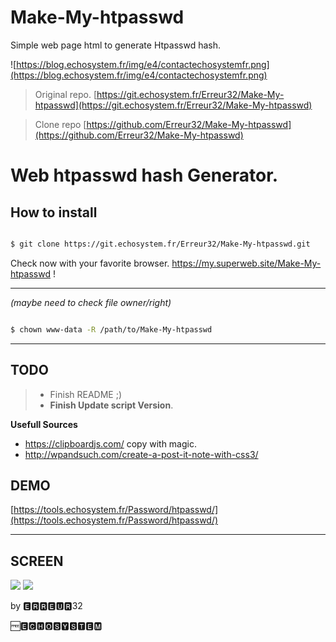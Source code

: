 # Make-My-htpasswd

Simple web page html to generate Htpasswd hash.

![https://blog.echosystem.fr/img/e4/contactechosystemfr.png](https://blog.echosystem.fr/img/e4/contactechosystemfr.png)

> Original repo.   [https://git.echosystem.fr/Erreur32/Make-My-htpasswd](https://git.echosystem.fr/Erreur32/Make-My-htpasswd)
 
> Clone repo       [https://github.com/Erreur32/Make-My-htpasswd](https://github.com/Erreur32/Make-My-htpasswd)

# Web  htpasswd hash Generator.

## How to install

```bash

$ git clone https://git.echosystem.fr/Erreur32/Make-My-htpasswd.git

```

Check now with your favorite browser. https://my.superweb.site/Make-My-htpasswd !



-----


*(maybe need to check file owner/right)*

```bash

$ chown www-data -R /path/to/Make-My-htpasswd

```

-----



## TODO 
> 
>  - Finish README ;)
>  - **Finish Update script Version**.
>  


**Usefull Sources**

 - https://clipboardjs.com/  copy with magic.
 - http://wpandsuch.com/create-a-post-it-note-with-css3/ 


## DEMO 

[https://tools.echosystem.fr/Password/htpasswd/](https://tools.echosystem.fr/Password/htpasswd/)


**********************************************************

## SCREEN

![](https://git.echosystem.fr/Erreur32/Make-My-htpasswd/raw/master/docs/make-my-htpasswd.png)
![](https://git.echosystem.fr/Erreur32/Make-My-htpasswd/raw/master/docs/make-my-htpasswd2.png)






by 🅴🆁🆁🅴🆄🆁32

 🆓🅴🅲🅷🅾️🆂🆈🆂🆃🅴🅼
 
